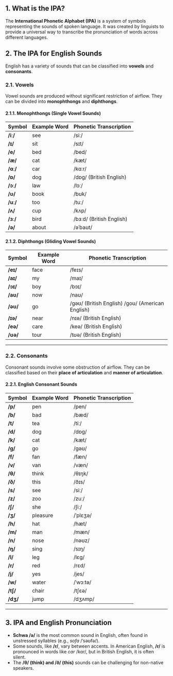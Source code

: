 ## **1. What is the IPA?**

The **International Phonetic Alphabet (IPA)** is a system of symbols representing the sounds of spoken language. It was created by linguists to provide a universal way to transcribe the pronunciation of words across different languages.

## **2. The IPA for English Sounds**

English has a variety of sounds that can be classified into **vowels** and **consonants**.

### **2.1. Vowels**

Vowel sounds are produced without significant restriction of airflow. They can be divided into **monophthongs** and **diphthongs**.

#### **2.1.1. Monophthongs (Single Vowel Sounds)**

|Symbol|Example Word|Phonetic Transcription|
|---|---|---|
|**/iː/**|see|/siː/|
|**/ɪ/**|sit|/sɪt/|
|**/e/**|bed|/bed/|
|**/æ/**|cat|/kæt/|
|**/ɑː/**|car|/kɑːr/|
|**/ɒ/**|dog|/dɒɡ/ (British English)|
|**/ɔː/**|law|/lɔː/|
|**/ʊ/**|book|/bʊk/|
|**/uː/**|too|/tuː/|
|**/ʌ/**|cup|/kʌp/|
|**/ɜː/**|bird|/bɜːd/ (British English)|
|**/ə/**|about|/əˈbaʊt/|

#### **2.1.2. Diphthongs (Gliding Vowel Sounds)**

|Symbol|Example Word|Phonetic Transcription|
|---|---|---|
|**/eɪ/**|face|/feɪs/|
|**/aɪ/**|my|/maɪ/|
|**/ɔɪ/**|boy|/bɔɪ/|
|**/aʊ/**|now|/naʊ/|
|**/əʊ/**|go|/ɡəʊ/ (British English) /ɡoʊ/ (American English)|
|**/ɪə/**|near|/nɪə/ (British English)|
|**/eə/**|care|/keə/ (British English)|
|**/ʊə/**|tour|/tʊə/ (British English)|

---

### **2.2. Consonants**

Consonant sounds involve some obstruction of airflow. They can be classified based on their **place of articulation** and **manner of articulation**.

#### **2.2.1. English Consonant Sounds**

| Symbol   | Example Word | Phonetic Transcription |
| -------- | ------------ | ---------------------- |
| **/p/**  | pen          | /pen/                  |
| **/b/**  | bad          | /bæd/                  |
| **/t/**  | tea          | /tiː/                  |
| **/d/**  | dog          | /dɒɡ/                  |
| **/k/**  | cat          | /kæt/                  |
| **/ɡ/**  | go           | /ɡəʊ/                  |
| **/f/**  | fan          | /fæn/                  |
| **/v/**  | van          | /væn/                  |
| **/θ/**  | think        | /θɪŋk/                 |
| **/ð/**  | this         | /ðɪs/                  |
| **/s/**  | see          | /siː/                  |
| **/z/**  | zoo          | /zuː/                  |
| **/ʃ/**  | she          | /ʃiː/                  |
| **/ʒ/**  | pleasure     | /ˈplɛʒə/               |
| **/h/**  | hat          | /hæt/                  |
| **/m/**  | man          | /mæn/                  |
| **/n/**  | nose         | /nəʊz/                 |
| **/ŋ/**  | sing         | /sɪŋ/                  |
| **/l/**  | leg          | /lɛɡ/                  |
| **/r/**  | red          | /rɛd/                  |
| **/j/**  | yes          | /jes/                  |
| **/w/**  | water        | /ˈwɔːtə/               |
| **/tʃ/** | chair        | /tʃɛə/                 |
| **/dʒ/** | jump         | /dʒʌmp/                |

---

## **3. IPA and English Pronunciation**

- **Schwa /ə/** is the most common sound in English, often found in unstressed syllables (e.g., _sofa_ /ˈsəʊfə/).
- Some sounds, like **/r/**, vary between accents. In American English, **/r/** is pronounced in words like _car_ /kɑr/, but in British English, it is often silent.
- The **/θ/ (think) and /ð/ (this)** sounds can be challenging for non-native speakers.